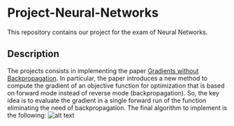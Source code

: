# Project-Neural-Networks
This repository contains our project for the exam of Neural Networks. 

## Description
The projects consists in implementing the paper [Gradients without Backpropagation](https://arxiv.org/pdf/2202.08587.pdf). 
In particular, the paper introduces a new method to compute the gradient of an objective function for optimization that is based on forward mode instead of reverse mode (backpropagation). So, the key idea is to evaluate the gradient in a single forward run of the function eliminating the need of backpropagation. 
The final algorithm to implement is the following: 
![alt text](http://url/to/img.png)
